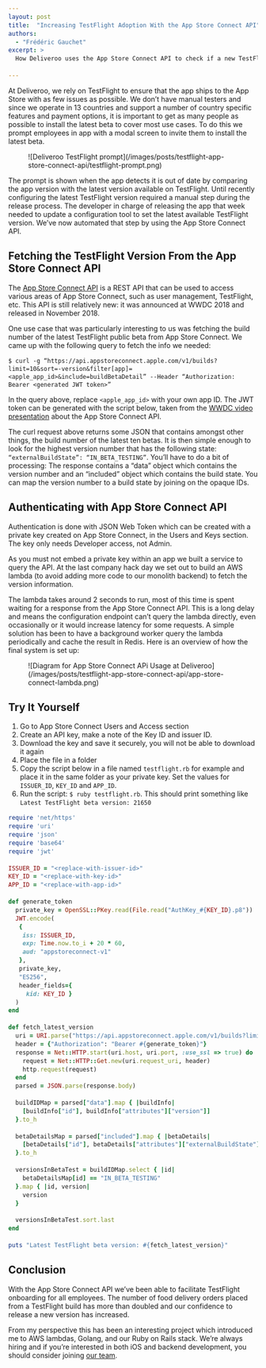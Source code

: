 ```yaml
---
layout: post
title:  "Increasing TestFlight Adoption With the App Store Connect API"
authors:
  - "Frédéric Gauchet"
excerpt: >
  How Deliveroo uses the App Store Connect API to check if a new TestFlight build is available and prompt employees to install it.

---
```


At Deliveroo, we rely on TestFlight to ensure that the app ships to the App Store with as few issues as possible. We don’t have manual testers and since we operate in 13 countries and support a number of country specific features and payment options, it is important to get as many people as possible to install the latest beta to cover most use cases. To do this we prompt employees in app with a modal screen to invite them to install the latest beta.

<figure class="small">
![Deliveroo TestFlight prompt](/images/posts/testflight-app-store-connect-api/testflight-prompt.png)
</figure>

The prompt is shown when the app detects it is out of date by comparing the app version with the latest version available on TestFlight. Until recently configuring the latest TestFlight version required a manual step during the release process. The developer in charge of releasing the app that week needed to update a configuration tool to set the latest available TestFlight version. We’ve now automated that step by using the App Store Connect API.

## Fetching the TestFlight Version From the App Store Connect API

The [App Store Connect API](https://developer.apple.com/app-store-connect/api/) is a REST API that can be used to access various areas of App Store Connect, such as user management, TestFlight, etc. This API is still relatively new: it was announced at WWDC 2018 and released in November 2018.

One use case that was particularly interesting to us was fetching the build number of the latest TestFlight public beta from App Store Connect. We came up with the following query to fetch the info we needed:

```
$ curl -g “https://api.appstoreconnect.apple.com/v1/builds?limit=10&sort=-version&filter[app]=<apple_app_id>&include=buildBetaDetail” --Header “Authorization: Bearer <generated JWT token>”
```

In the query above, replace `<apple_app_id>` with your own app ID.
The JWT token can be generated with the script below, taken from the [WWDC video presentation](https://developer.apple.com/videos/play/wwdc2018-303/?time=2019) about the App Store Connect API.

The curl request above returns some JSON that contains amongst other things, the build number of the latest ten betas. It is then simple enough to look for the highest version number that has the following state: `“externalBuildState”: “IN_BETA_TESTING”`. You’ll have to do a bit of processing: The response contains a “data” object which contains the version number and an “included” object which contains the build state. You can map the version number to a build state by joining on the opaque IDs.

## Authenticating with App Store Connect API

Authentication is done with JSON Web Token which can be created with a private key created on App Store Connect, in the Users and Keys section. The key only needs Developer access, not Admin.

As you must not embed a private key within an app we built a service to query the API. At the last company hack day we set out to build an AWS lambda (to avoid adding more code to our monolith backend) to fetch the version information.

The lambda takes around 2 seconds to run, most of this time is spent waiting for a response from the App Store Connect API. This is a long delay and means the configuration endpoint can’t query the lambda directly, even occasionally or it would increase latency for some requests. A simple solution has been to have a background worker query the lambda periodically and cache the result in Redis. Here is an overview of how the final system is set up:

<figure>
![Diagram for App Store Connect APi Usage at Deliveroo](/images/posts/testflight-app-store-connect-api/app-store-connect-lambda.png)
</figure>

## Try It Yourself

1. Go to App Store Connect Users and Access section
2. Create an API key, make a note of the Key ID and issuer ID.
3. Download the key and save it securely, you will not be able to download it again
4. Place the file in a folder
5. Copy the script below in a file named `testflight.rb` for example and place it in the same folder as your private key. Set the values for `ISSUER_ID`, `KEY_ID` and `APP_ID`.
6. Run the script: `$ ruby testflight.rb`. This should print something like `Latest TestFlight beta version: 21650`

```ruby
require 'net/https'
require 'uri'
require 'json'
require 'base64'
require 'jwt'

ISSUER_ID = "<replace-with-issuer-id>"
KEY_ID = "<replace-with-key-id>"
APP_ID = "<replace-with-app-id>"

def generate_token
  private_key = OpenSSL::PKey.read(File.read("AuthKey_#{KEY_ID}.p8"))
  JWT.encode(
   {
    iss: ISSUER_ID,
    exp: Time.now.to_i + 20 * 60,
    aud: "appstoreconnect-v1"
   },
   private_key,
   "ES256",
   header_fields={
     kid: KEY_ID }
  )
end

def fetch_latest_version
  uri = URI.parse("https://api.appstoreconnect.apple.com/v1/builds?limit=10&sort=-version&filter[app]=#{APP_ID}&include=buildBetaDetail")
  header = {"Authorization": "Bearer #{generate_token}"}
  response = Net::HTTP.start(uri.host, uri.port, :use_ssl => true) do |http|
    request = Net::HTTP::Get.new(uri.request_uri, header)
    http.request(request)
  end
  parsed = JSON.parse(response.body)

  buildIDMap = parsed["data"].map { |buildInfo|
    [buildInfo["id"], buildInfo["attributes"]["version"]]
  }.to_h

  betaDetailsMap = parsed["included"].map { |betaDetails|
    [betaDetails["id"], betaDetails["attributes"]["externalBuildState"]]
  }.to_h

  versionsInBetaTest = buildIDMap.select { |id|
    betaDetailsMap[id] == "IN_BETA_TESTING" 
  }.map { |id, version|
    version
  }

  versionsInBetaTest.sort.last
end

puts "Latest TestFlight beta version: #{fetch_latest_version}"
```

## Conclusion

With the App Store Connect API we’ve been able to facilitate TestFlight onboarding for all employees. The number of food delivery orders placed from a TestFlight build has more than doubled and our confidence to release a new version has increased.

From my perspective this has been an interesting project which introduced me to AWS lambdas, Golang, and our Ruby on Rails stack. We’re always hiring and if you’re interested in both iOS and backend development, you should consider joining [our team](https://careers.deliveroo.co.uk).
